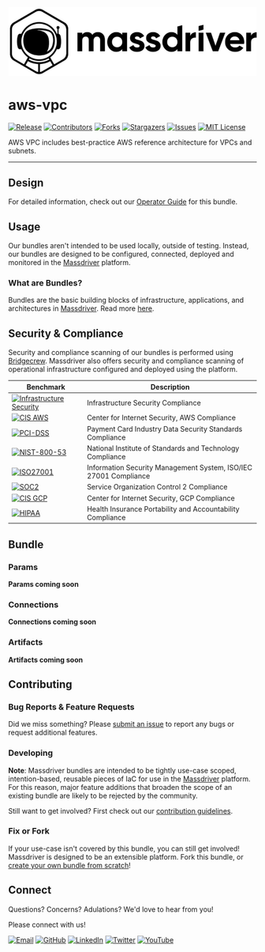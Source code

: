 




[![Massdriver][logo]][website]

# aws-vpc

[![Release][release_shield]][release_url]
[![Contributors][contributors_shield]][contributors_url]
[![Forks][forks_shield]][forks_url]
[![Stargazers][stars_shield]][stars_url]
[![Issues][issues_shield]][issues_url]
[![MIT License][license_shield]][license_url]

<!--
##### STILL NEED TO GET SLACK WORKING ###
[!["Slack Community"](%s)][slack]
-->


AWS VPC includes best-practice AWS reference architecture for VPCs and subnets.


---

## Design

For detailed information, check out our [Operator Guide](operator.mdx) for this bundle.

## Usage

Our bundles aren't intended to be used locally, outside of testing. Instead, our bundles are designed to be configured, connected, deployed and monitored in the [Massdriver][website] platform.

### What are Bundles?

Bundles are the basic building blocks of infrastructure, applications, and architectures in [Massdriver][website]. Read more [here](https://docs.massdriver.cloud/concepts/bundles).

## Security & Compliance

<!-- COMPLIANCE:START -->

Security and compliance scanning of our bundles is performed using [Bridgecrew](https://www.bridgecrew.cloud/). Massdriver also offers security and compliance scanning of operational infrastructure configured and deployed using the platform.

| Benchmark | Description |
|--------|---------------|
| [![Infrastructure Security](https://www.bridgecrew.cloud/badges/github/massdriver-cloud/aws-vpc/general)](https://www.bridgecrew.cloud/link/badge?vcs=github&fullRepo=massdriver-cloud%2Faws-vpc&benchmark=INFRASTRUCTURE+SECURITY) | Infrastructure Security Compliance |
| [![CIS AWS](https://www.bridgecrew.cloud/badges/github/massdriver-cloud/aws-vpc/cis_aws)](https://www.bridgecrew.cloud/link/badge?vcs=github&fullRepo=massdriver-cloud%2Faws-vpc&benchmark=CIS+AWS+V1.2) | Center for Internet Security, AWS Compliance |
| [![PCI-DSS](https://www.bridgecrew.cloud/badges/github/massdriver-cloud/aws-vpc/pci)](https://www.bridgecrew.cloud/link/badge?vcs=github&fullRepo=massdriver-cloud%2Faws-vpc&benchmark=PCI-DSS+V3.2) | Payment Card Industry Data Security Standards Compliance |
| [![NIST-800-53](https://www.bridgecrew.cloud/badges/github/massdriver-cloud/aws-vpc/nist)](https://www.bridgecrew.cloud/link/badge?vcs=github&fullRepo=massdriver-cloud%2Faws-vpc&benchmark=NIST-800-53) | National Institute of Standards and Technology Compliance |
| [![ISO27001](https://www.bridgecrew.cloud/badges/github/massdriver-cloud/aws-vpc/iso)](https://www.bridgecrew.cloud/link/badge?vcs=github&fullRepo=massdriver-cloud%2Faws-vpc&benchmark=ISO27001) | Information Security Management System, ISO/IEC 27001 Compliance |
| [![SOC2](https://www.bridgecrew.cloud/badges/github/massdriver-cloud/aws-vpc/soc2)](https://www.bridgecrew.cloud/link/badge?vcs=github&fullRepo=massdriver-cloud%2Faws-vpc&benchmark=SOC2)| Service Organization Control 2 Compliance |
| [![CIS GCP](https://www.bridgecrew.cloud/badges/github/massdriver-cloud/aws-vpc/cis_gcp)](https://www.bridgecrew.cloud/link/badge?vcs=github&fullRepo=massdriver-cloud%2Faws-vpc&benchmark=CIS+GCP+V1.1) | Center for Internet Security, GCP Compliance |
| [![HIPAA](https://www.bridgecrew.cloud/badges/github/massdriver-cloud/aws-vpc/hipaa)](https://www.bridgecrew.cloud/link/badge?vcs=github&fullRepo=massdriver-cloud%2Faws-vpc&benchmark=HIPAA) | Health Insurance Portability and Accountability Compliance |

<!-- COMPLIANCE:END -->

<!-- BEGINNING OF PRE-COMMIT-TERRAFORM DOCS HOOK -->
<!-- END OF PRE-COMMIT-TERRAFORM DOCS HOOK -->

## Bundle

### Params

<!-- PARAMS:START -->

**Params coming soon**

<!-- PARAMS:END -->

### Connections

<!-- CONNECTIONS:START -->

**Connections coming soon**

<!-- CONNECTIONS:END -->

### Artifacts

<!-- ARTIFACTS:START -->

**Artifacts coming soon**

<!-- ARTIFACTS:END -->

<!-- CONTRIBUTING:START -->

## Contributing

### Bug Reports & Feature Requests

Did we miss something? Please [submit an issue](https://github.com/massdriver-cloud/aws-vpc/issues) to report any bugs or request additional features.

### Developing

**Note**: Massdriver bundles are intended to be tightly use-case scoped, intention-based, reusable pieces of IaC for use in the [Massdriver][website] platform. For this reason, major feature additions that broaden the scope of an existing bundle are likely to be rejected by the community.

Still want to get involved? First check out our [contribution guidelines](https://docs.massdriver.cloud/bundles/contributing).

### Fix or Fork

If your use-case isn't covered by this bundle, you can still get involved! Massdriver is designed to be an extensible platform. Fork this bundle, or [create your own bundle from scratch](https://docs.massdriver.cloud/bundles/development)!

<!-- CONTRIBUTING:END -->

## Connect

<!-- CONNECT:START -->

Questions? Concerns? Adulations? We'd love to hear from you!

Please connect with us!

[![Email][email_shield]][email_url]
[![GitHub][github_shield]][github_url]
[![LinkedIn][linkedin_shield]][linkedin_url]
[![Twitter][twitter_shield]][twitter_url]
[![YouTube][youtube_shield]][youtube_url]

<!-- markdownlint-disable -->

[logo]: https://raw.githubusercontent.com/massdriver-cloud/docs/main/static/img/logo-with-logotype-horizontal-400x110.svg
[docs]: https://docs.massdriver.cloud/?utm_source=github&utm_medium=readme&utm_campaign=aws-vpc&utm_content=docs
[website]: https://www.massdriver.cloud/?utm_source=github&utm_medium=readme&utm_campaign=aws-vpc&utm_content=website
[github]: https://github.com/massdriver-cloud?utm_source=github&utm_medium=readme&utm_campaign=aws-vpc&utm_content=github
[slack]: https://massdriverworkspace.slack.com/?utm_source=github&utm_medium=readme&utm_campaign=aws-vpc&utm_content=slack
[linkedin]: https://www.linkedin.com/company/massdriver/?utm_source=github&utm_medium=readme&utm_campaign=aws-vpc&utm_content=linkedin



[contributors_shield]: https://img.shields.io/github/contributors/massdriver-cloud/aws-vpc.svg?style=for-the-badge
[contributors_url]: https://github.com/massdriver-cloud/aws-vpc/graphs/contributors
[forks_shield]: https://img.shields.io/github/forks/massdriver-cloud/aws-vpc.svg?style=for-the-badge
[forks_url]: https://github.com/massdriver-cloud/aws-vpc/network/members
[stars_shield]: https://img.shields.io/github/stars/massdriver-cloud/aws-vpc.svg?style=for-the-badge
[stars_url]: https://github.com/massdriver-cloud/aws-vpc/stargazers
[issues_shield]: https://img.shields.io/github/issues/massdriver-cloud/aws-vpc.svg?style=for-the-badge
[issues_url]: https://github.com/massdriver-cloud/aws-vpc/issues
[release_url]: https://github.com/massdriver-cloud/aws-vpc/releases/latest
[release_shield]: https://img.shields.io/github/release/massdriver-cloud/aws-vpc.svg?style=for-the-badge
[license_shield]: https://img.shields.io/github/license/massdriver-cloud/aws-vpc.svg?style=for-the-badge
[license_url]: https://github.com/massdriver-cloud/aws-vpc/blob/main/LICENSE


[email_url]: mailto:support@massdriver.cloud
[email_shield]: https://img.shields.io/badge/email-Massdriver-black.svg?style=for-the-badge&logo=mail.ru&color=000000
[github_url]: mailto:support@massdriver.cloud
[github_shield]: https://img.shields.io/badge/follow-Github-black.svg?style=for-the-badge&logo=github&color=181717
[linkedin_url]: https://linkedin.com/in/massdriver-cloud
[linkedin_shield]: https://img.shields.io/badge/follow-LinkedIn-black.svg?style=for-the-badge&logo=linkedin&color=0A66C2
[twitter_url]: https://twitter.com/massdriver?utm_source=github&utm_medium=readme&utm_campaign=aws-vpc&utm_content=twitter
[twitter_shield]: https://img.shields.io/badge/follow-Twitter-black.svg?style=for-the-badge&logo=twitter&color=1DA1F2
[discourse_url]: https://community.massdriver.cloud?utm_source=github&utm_medium=readme&utm_campaign=aws-vpc&utm_content=discourse
[discourse_shield]: https://img.shields.io/badge/join-Discourse-black.svg?style=for-the-badge&logo=discourse&color=000000
[youtube_url]: https://www.youtube.com/channel/UCfj8P7MJcdlem2DJpvymtaQ
[youtube_shield]: https://img.shields.io/badge/subscribe-Youtube-black.svg?style=for-the-badge&logo=youtube&color=FF0000
[reddit_url]: https://www.reddit.com/r/massdriver
[reddit_shield]: https://img.shields.io/badge/subscribe-Reddit-black.svg?style=for-the-badge&logo=reddit&color=FF4500

<!-- markdownlint-restore -->

<!-- CONNECT:END -->
